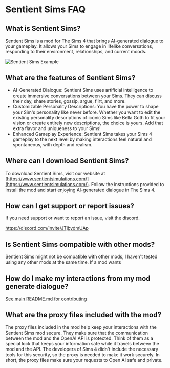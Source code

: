 # Sentient Sims FAQ

## What is Sentient Sims?

Sentient Sims is a mod for The Sims 4 that brings AI-generated dialogue to your gameplay. It allows your Sims to engage in lifelike conversations, responding to their environment, relationships, and current moods.

![Sentient Sims Example](assets/sentient-sims-example.png)

## What are the features of Sentient Sims?

- AI-Generated Dialogue: Sentient Sims uses artificial intelligence to create immersive conversations between your Sims. They can discuss their day, share stories, gossip, argue, flirt, and more.
- Customizable Personality Descriptions: You have the power to shape your Sim's personality like never before. Whether you want to edit the existing personality descriptions of iconic Sims like Bella Goth to fit your vision or create entirely new descriptions, the choice is yours. Add that extra flavor and uniqueness to your Sims!
- Enhanced Gameplay Experience: Sentient Sims takes your Sims 4 gameplay to the next level by making interactions feel natural and spontaneous, with depth and realism.

## Where can I download Sentient Sims?

To download Sentient Sims, visit our website at [https://www.sentientsimulations.com/](https://www.sentientsimulations.com/). Follow the instructions provided to install the mod and start enjoying AI-generated dialogue in The Sims 4.

## How can I get support or report issues?

If you need support or want to report an issue, visit the discord.

https://discord.com/invite/JTjbydmUAp

## Is Sentient Sims compatible with other mods?

Sentient Sims might not be compatible with other mods, I haven't tested using any other mods at the same time. If a mod wants 

## How do I make my interactions from my mod generate dialogue?

[See main README.md for contributing](README.md)

## What are the proxy files included with the mod?

The proxy files included in the mod help keep your interactions with the Sentient Sims mod secure. They make sure that the communication between the mod and the OpenAI API is protected. Think of them as a special lock that keeps your information safe while it travels between the mod and the API. The developers of Sims 4 didn't include the necessary tools for this security, so the proxy is needed to make it work securely. In short, the proxy files make sure your requests to Open AI safe and private.
